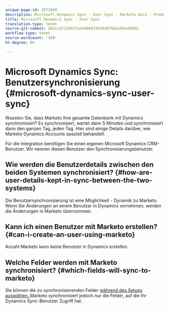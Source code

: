```yaml
---
unique-page-id: 3571840
description: Microsoft Dynamics Sync - User Sync - Marketo Docs - Produktdokumentation
title: Microsoft Dynamics Sync - User Sync
translation-type: tm+mt
source-git-commit: 2b5ccd7220557a5e966d33436d0f0d2a65e4589d
workflow-type: tm+mt
source-wordcount: '154'
ht-degree: 0%

---
```



# Microsoft Dynamics Sync: Benutzersynchronisierung {#microsoft-dynamics-sync-user-sync}

Wussten Sie, dass Marketo Ihre gesamte Datenbank mit Dynamics synchronisiert? Es synchronisiert, wartet dann 5 Minuten und synchronisiert dann den ganzen Tag, jeden Tag. Hier sind einige Details darüber, wie Marketo Dynamics Accounts speziell behandelt.

Für die Integration benötigen Sie einen eigenen Microsoft Dynamics CRM-Benutzer. Wir nennen diesen Benutzer den Synchronisierungsbenutzer.

## Wie werden die Benutzerdetails zwischen den beiden Systemen synchronisiert? {#how-are-user-details-kept-in-sync-between-the-two-systems}

Die Benutzersynchronisierung ist eine Möglichkeit - Dynamik zu Marketo. Wenn Sie Änderungen an einem Benutzer in Dynamics vornehmen, werden die Änderungen in Marketo übernommen.

## Kann ich einen Benutzer mit Marketo erstellen? {#can-i-create-an-user-using-marketo}

Anzahl Marketo kann keine Benutzer in Dynamics erstellen.

## Welche Felder werden mit Marketo synchronisiert? {#which-fields-will-sync-to-marketo}

Sie können die zu synchronisierenden Felder [während des Setups auswählen. ](/help/marketo/product-docs/crm-sync/microsoft-dynamics-sync/sync-setup/microsoft-dynamics-365/step-3-of-3-connect.md#select-fields-to-sync) Marketo synchronisiert jedoch nur die Felder, auf die Ihr Dynamics Sync-Benutzer Zugriff hat.
